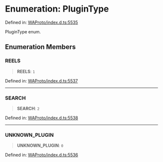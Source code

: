 # Enumeration: PluginType

Defined in: [WAProto/index.d.ts:5535](https://github.com/Fokusdotid/bail/blob/3bcafd64e13ba51a595ace0ee7bd2c9c52ab1814/WAProto/index.d.ts#L5535)

PluginType enum.

## Enumeration Members

### REELS

> **REELS**: `1`

Defined in: [WAProto/index.d.ts:5537](https://github.com/Fokusdotid/bail/blob/3bcafd64e13ba51a595ace0ee7bd2c9c52ab1814/WAProto/index.d.ts#L5537)

***

### SEARCH

> **SEARCH**: `2`

Defined in: [WAProto/index.d.ts:5538](https://github.com/Fokusdotid/bail/blob/3bcafd64e13ba51a595ace0ee7bd2c9c52ab1814/WAProto/index.d.ts#L5538)

***

### UNKNOWN\_PLUGIN

> **UNKNOWN\_PLUGIN**: `0`

Defined in: [WAProto/index.d.ts:5536](https://github.com/Fokusdotid/bail/blob/3bcafd64e13ba51a595ace0ee7bd2c9c52ab1814/WAProto/index.d.ts#L5536)
